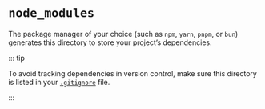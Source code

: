 # `node_modules`

The package manager of your choice (such as `npm`, `yarn`, `pnpm`, or `bun`) generates this directory to store your project’s dependencies.

::: tip

To avoid tracking dependencies in version control, make sure this directory is listed in your [`.gitignore`](/docs/directory-structure/gitignore.md) file.

:::
